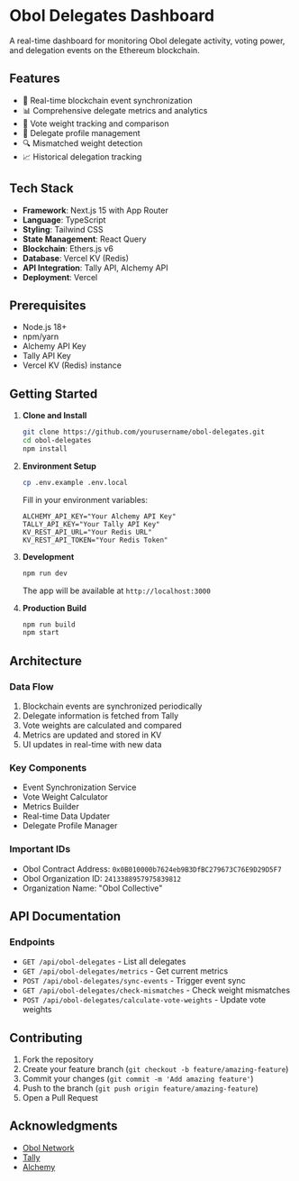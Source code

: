 # Obol Delegates Dashboard

A real-time dashboard for monitoring Obol delegate activity, voting power, and delegation events on the Ethereum blockchain.

## Features

- 🔄 Real-time blockchain event synchronization
- 📊 Comprehensive delegate metrics and analytics
- 💪 Vote weight tracking and comparison
- 👥 Delegate profile management
- 🔍 Mismatched weight detection
- 📈 Historical delegation tracking

## Tech Stack

- **Framework**: Next.js 15 with App Router
- **Language**: TypeScript
- **Styling**: Tailwind CSS
- **State Management**: React Query
- **Blockchain**: Ethers.js v6
- **Database**: Vercel KV (Redis)
- **API Integration**: Tally API, Alchemy API
- **Deployment**: Vercel

## Prerequisites

- Node.js 18+
- npm/yarn
- Alchemy API Key
- Tally API Key
- Vercel KV (Redis) instance

## Getting Started

1. **Clone and Install**
   ```bash
   git clone https://github.com/yourusername/obol-delegates.git
   cd obol-delegates
   npm install
   ```

2. **Environment Setup**
   ```bash
   cp .env.example .env.local
   ```
   Fill in your environment variables:
   ```env
   ALCHEMY_API_KEY="Your Alchemy API Key"
   TALLY_API_KEY="Your Tally API Key"
   KV_REST_API_URL="Your Redis URL"
   KV_REST_API_TOKEN="Your Redis Token"
   ```

3. **Development**
   ```bash
   npm run dev
   ```
   The app will be available at `http://localhost:3000`

4. **Production Build**
   ```bash
   npm run build
   npm start
   ```

## Architecture

### Data Flow
1. Blockchain events are synchronized periodically
2. Delegate information is fetched from Tally
3. Vote weights are calculated and compared
4. Metrics are updated and stored in KV
5. UI updates in real-time with new data

### Key Components
- Event Synchronization Service
- Vote Weight Calculator
- Metrics Builder
- Real-time Data Updater
- Delegate Profile Manager

### Important IDs
- Obol Contract Address: `0x0B010000b7624eb9B3DfBC279673C76E9D29D5F7`
- Obol Organization ID: `2413388957975839812`
- Organization Name: "Obol Collective"

## API Documentation

### Endpoints

- `GET /api/obol-delegates` - List all delegates
- `GET /api/obol-delegates/metrics` - Get current metrics
- `POST /api/obol-delegates/sync-events` - Trigger event sync
- `GET /api/obol-delegates/check-mismatches` - Check weight mismatches
- `POST /api/obol-delegates/calculate-vote-weights` - Update vote weights

## Contributing

1. Fork the repository
2. Create your feature branch (`git checkout -b feature/amazing-feature`)
3. Commit your changes (`git commit -m 'Add amazing feature'`)
4. Push to the branch (`git push origin feature/amazing-feature`)
5. Open a Pull Request

## Acknowledgments

- [Obol Network](https://obol.tech/)
- [Tally](https://www.tally.xyz/)
- [Alchemy](https://www.alchemy.com/)
